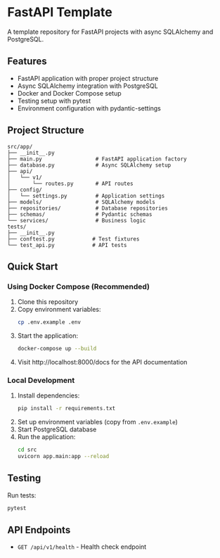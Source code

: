 # FastAPI Template

A template repository for FastAPI projects with async SQLAlchemy and PostgreSQL.

## Features

- FastAPI application with proper project structure
- Async SQLAlchemy integration with PostgreSQL
- Docker and Docker Compose setup
- Testing setup with pytest
- Environment configuration with pydantic-settings

## Project Structure

```
src/app/
├── __init__.py
├── main.py                 # FastAPI application factory
├── database.py             # Async SQLAlchemy setup
├── api/
│   └── v1/
│       └── routes.py       # API routes
├── config/
│   └── settings.py         # Application settings
├── models/                 # SQLAlchemy models
├── repositories/           # Database repositories
├── schemas/                # Pydantic schemas
└── services/               # Business logic
tests/
├── __init__.py
├── conftest.py            # Test fixtures
└── test_api.py            # API tests
```

## Quick Start

### Using Docker Compose (Recommended)

1. Clone this repository
2. Copy environment variables:
   ```bash
   cp .env.example .env
   ```
3. Start the application:
   ```bash
   docker-compose up --build
   ```
4. Visit http://localhost:8000/docs for the API documentation

### Local Development

1. Install dependencies:
   ```bash
   pip install -r requirements.txt
   ```
2. Set up environment variables (copy from `.env.example`)
3. Start PostgreSQL database
4. Run the application:
   ```bash
   cd src
   uvicorn app.main:app --reload
   ```

## Testing

Run tests:
```bash
pytest
```

## API Endpoints

- `GET /api/v1/health` - Health check endpoint